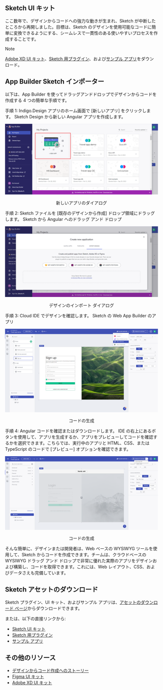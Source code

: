 ## Sketch UI キット

ここ数年で、デザインからコードへの強力な動きが生まれ、Sketch が中断したところから再開しました。目標は、Sketch のデザインを使用可能なコードに簡単に変換できるようにする、シームレスで一貫性のある使いやすいプロセスを作成することです。

> [!NOTE]
> [Adobe XD UI キット](https://dl.infragistics.com/products/Infragistics/Indigo.Design/ABECAC7231EE434C8CD3DC619BE6F75B/Infragistics_IndigoDesign_UI_Kit.zip)、[Sketch 用プラグイン](https://dl.infragistics.com/products/Infragistics/Indigo.Design/9EB45F5BB4B3442F8B4CECB3EB403063/Infragistics_IndigoDesign_Sketch_Plugin.zip)、および[サンプル アプリ](https://dl.infragistics.com/products/Infragistics/Indigo.Design/Samples/Infragistics_IndigoDesign_Sample_Apps.zip)をダウンロード。

## App Builder Sketch インポーター
以下は、App Builder を使ってドラッグアンドドロップでデザインからコードを作成する 4 つの簡単な手順です。

手順 1: Indigo.Design アプリのホーム画面で [新しいアプリ] をクリックします。
Sketch Design から新しい Angular アプリを作成します。

<img class="box-shadow" src="../images/new-app-dialog.PNG" />
<p style="width: 100%; text-align:center;">新しいアプリのダイアログ</p>

手順 2: Sketch ファイルを [既存のデザインから作成] ドロップ領域にドラッグします。
Sketch から Angular へのドラッグ アンド ドロップ

<img class="box-shadow" src="../images/import-designs-dialog.PNG" />
<p style="width: 100%; text-align:center;">デザインのインポート ダイアログ</p>

手順 3: Cloud IDE でデザインを確認します。
Sketch の Web App Builder のアプリ

<img class="box-shadow" src="../images/generate-code.PNG" />
<p style="width: 100%; text-align:center;">コードの生成</p>

手順 4: Angular コードを確認またはダウンロードします。
IDE の右上にあるボタンを使用して、アプリを生成するか、アプリをプレビューしてコードを確認するかを選択できます。こちらでは、実行中のアプリと HTML、CSS、または TypeScript のコードで [プレビュー] オプションを確認できます。

<img class="box-shadow" src="../images/download-project.png" />
<p style="width: 100%; text-align:center;">コードの生成</p>


そんな簡単に、デザインまたは開発者は、Web ベースの WYSIWYG ツールを使用して、Sketch からコードを作成できます。チームは、クラウドベースの WYSIWYG ドラッグ アンド ドロップで非常に優れた実際のアプリをデザインおよび構築し、コードを取得できます。これには、Web レイアウト、CSS、およびデータさえも完備しています。

## Sketch アセットのダウンロード 

Sketch プラグイン、UI キット、およびサンプル アプリは、[アセットのダウンロード ページ](https://appbuilder.indigo.design/resources/sketch)からダウンロードできます。

または、以下の直接リンクから:
- [Sketch UI キット](https://dl.infragistics.com/products/Infragistics/Indigo.Design/ABECAC7231EE434C8CD3DC619BE6F75B/Infragistics_IndigoDesign_UI_Kit.zip)
- [Sketch 用プラグイン](https://dl.infragistics.com/products/Infragistics/Indigo.Design/9EB45F5BB4B3442F8B4CECB3EB403063/Infragistics_IndigoDesign_Sketch_Plugin.zip)
- [サンプル アプリ](https://dl.infragistics.com/products/Infragistics/Indigo.Design/Samples/Infragistics_IndigoDesign_Sample_Apps.zip)

## その他のリソース

<div class="divider--half"></div>

* [デザインからコード作成へのストーリー](../design-to-code-story.md)
* [Figma UI キット](figma.md)
* [Adobe XD UI キット](adobe-xd.md)
